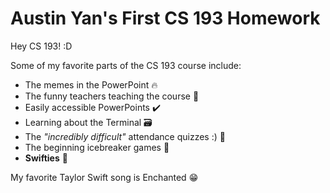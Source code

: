 # Austin Yan's First CS 193 Homework
Hey CS 193! :D

Some of my favorite parts of the CS 193 course include:
- The memes in the PowerPoint 🔥
- The funny teachers teaching the course 🥳
- Easily accessible PowerPoints ✔️
- Learning about the Terminal 🗃️
- The _"incredibly difficult"_ attendance quizzes :) 💯
- The beginning icebreaker games 🧊
- **Swifties** 🎵

My favorite Taylor Swift song is Enchanted 😁
